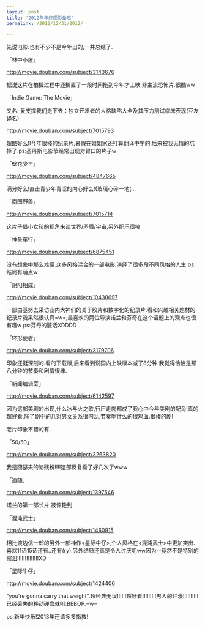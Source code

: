 ```yaml
---
layout: post
title: '2012年年终观影备忘'
permalink: /2012/12/31/2012/

---
```



先说电影.也有不少不是今年出的,一并总结了.

「林中小屋」

http://movie.douban.com/subject/3143676

据说这片在拍摄过程中还搁置了一段时间拖到今年才上映.非主流恐怖片.很酷ww

「Indie Game: The Movie」

又名: 爱支撑我们走下去：独立开发者的人格缺陷大全及其压力测试临床表现(豆友译名)

http://movie.douban.com/subject/7015793

超酷好么!!今年很棒的纪录片,暑假在姐姐家还打算翻译中字的.后来被我无情的坑掉了.ps:圣丹斯电影节经常出现对胃口的片子w

「壁花少年」

http://movie.douban.com/subject/4847665

满分好么!直击青少年青涩的内心好么!(玻璃心碎一地(…

「南国野兽」

http://movie.douban.com/subject/7015714

这片子借小女孩的视角来谈世界/矛盾/宇宙,另外配乐很棒.

「神圣车行」

http://movie.douban.com/subject/6875451

没有想象中那么难懂.众多风格混合的一部电影,演绎了很多段不同风格的人生.ps:结局有萌点w

「阴阳相成」

http://movie.douban.com/subject/10438697

一部由基努去采访业内大神们的关于胶片和数字化的纪录片.看和兴趣相关题材的纪录片我果然很认真=w=,最喜欢的两位导演诺兰和芬奇在这个话题上的观点也很有趣w ps:芬奇的脏话XDDDD

「环形使者」

http://movie.douban.com/subject/3179706

印象还挺深刻的.看的下载版,后来看到说国内上映版本减了8分钟.我觉得恰恰是那八分钟的节奏和剧情很棒.

「新闻编辑室」

http://movie.douban.com/subject/6142597

因为这部美剧的出现,什么冰与火之歌,行尸走肉都成了我心中今年美剧的配角!真的超好看,除了剧中的几对男女关系很叼乱,节奏啊什么的很鸡血.很棒的剧!

老片印象不错的有.

「50/50」

http://movie.douban.com/subject/3263820

我是囧瑟夫的脑残粉!!!!这部反复看了好几次了www

「追随」

http://movie.douban.com/subject/1397546

诺兰的第一部长片,被惊艳到.

「混沌武士」

http://movie.douban.com/subject/1460915

相比渡边信一郎的另外一部神作<星际牛仔>,个人风格在<混沌武士>中更加突出.喜欢11话15话还有..还有(ry).另外结局还真是令人讨厌呢ww因为--竟然不是特别的催泪!!!!!!!!!!!!!!XD

「星际牛仔」

http://movie.douban.com/subject/1424406

"you're gonna carry that weight".超经典无误!!!!!!超好看!!!!!!!!!男人的烂漫!!!!!!!!!!已经丢失的移动硬盘就叫:BEBOP.=w=

ps:新年快乐!2013年还请多多指教!